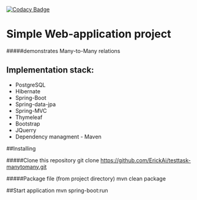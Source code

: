 [![Codacy Badge](https://api.codacy.com/project/badge/Grade/7311e2295b464631a12ad3964aebb2fb)](https://www.codacy.com/app/ErickAi/testtask-manytomany?utm_source=github.com&amp;utm_medium=referral&amp;utm_content=ErickAi/testtask-manytomany&amp;utm_campaign=Badge_Grade)

Simple Web-application project 
==============================
#####demonstrates Many-to-Many relations
## Implementation stack:
- PostgreSQL
- Hibernate
- Spring-Boot
- Spring-data-jpa
- Spring-MVC
- Thymeleaf
- Bootstrap
- JQuerry
- Dependency managment - Maven

##Installing

#####Clone this repository
     git clone https://github.com/ErickAi/testtask-manytomany.git

#####Package file (from project directory)
     mvn clean package

##Start application
     mvn spring-boot:run